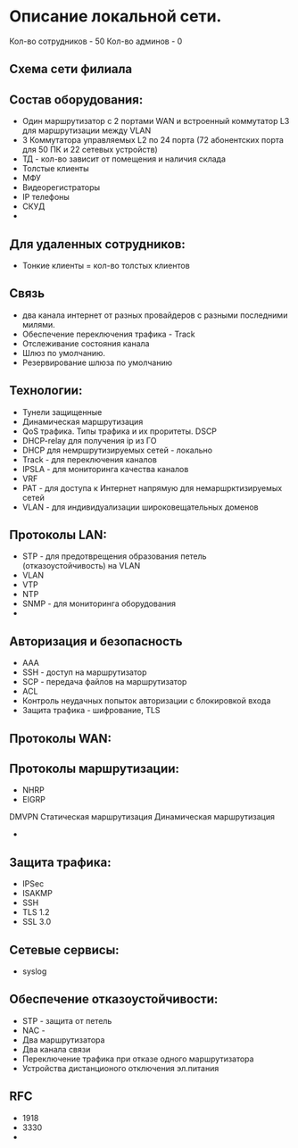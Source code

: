 # Описание локальной сети.

Кол-во сотрудников - 50
Кол-во админов - 0

## Схема сети филиала

## Состав оборудования:
- Один маршрутизатор с 2 портами WAN и встроенный коммутатор L3 для маршрутизации между VLAN
- 3 Коммутатора управляемых L2 по 24 порта (72 абонентских порта для 50 ПК и 22 сетевых устройств)
- ТД - кол-во зависит от помещения и наличия склада
- Толстые клиенты
- МФУ
- Видеорегистраторы
- IP телефоны
- СКУД
- 

## Для удаленных сотрудников:
- Тонкие клиенты = кол-во толстых клиентов


## Связь
- два канала интернет от разных провайдеров с разными последними милями.
- Обеспечение переключения трафика - Track
- Отслеживание состояния канала
- Шлюз по умолчанию.
- Резервирование шлюза по умолчанию

## Технологии:
- Тунели защищенные
- Динамическая маршрутизация
- QoS трафика. Типы трафика и их проритеты. DSCP
- DHCP-relay для получения ip из ГО
- DHCP для немршрутизируемых сетей - локально
- Track - для переключения каналов
- IPSLA - для мониторинга качества каналов
- VRF
- PAT - для доступа к Интернет напрямую для немаршрктизируемых сетей
- VLAN - для индивидуализации широковещательных доменов

## Протоколы LAN:
- STP - для предотврещения образования петель (отказоустойчивость) на VLAN
- VLAN
- VTP
- NTP
- SNMP - для мониторинга оборудования
- 

## Авторизация и безопасность
- AAA
- SSH - доступ на маршрутизатор
- SCP - передача файлов на маршрутизатор
- ACL
- Контроль неудачных попыток авторизации с блокировкой входа
- Защита трафика - шифрование, TLS

## Протоколы WAN:

## Протоколы маршрутизации:
- NHRP
- EIGRP

DMVPN 
Статическая маршрутизация
Динамическая маршрутизация


- 

## Защита трафика:
- IPSec
- ISAKMP
- SSH
- TLS 1.2
- SSL 3.0

## Сетевые сервисы:
- syslog

## Обеспечение отказоустойчивости:
- STP - защита от петель
- NAC - 
- Два маршрутизатора
- Два канала связи
- Переключение трафика при отказе одного маршрутизатора
- Устройства дистанционого отключения эл.питания

## RFC
- 1918
- 3330
- 
